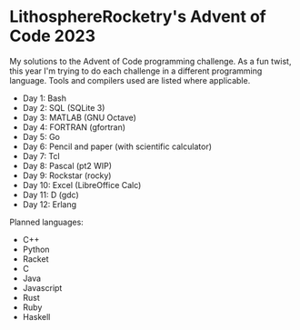 # LithosphereRocketry's Advent of Code 2023

My solutions to the Advent of Code programming challenge. As a fun twist, this
year I'm trying to do each challenge in a different programming language. Tools
and compilers used are listed where applicable.

* Day 1: Bash
* Day 2: SQL (SQLite 3)
* Day 3: MATLAB (GNU Octave)
* Day 4: FORTRAN (gfortran)
* Day 5: Go
* Day 6: Pencil and paper (with scientific calculator)
* Day 7: Tcl
* Day 8: Pascal (pt2 WIP)
* Day 9: Rockstar (rocky)
* Day 10: Excel (LibreOffice Calc)
* Day 11: D (gdc)
* Day 12: Erlang

Planned languages:
* C++
* Python
* Racket
* C
* Java
* Javascript
* Rust
* Ruby
* Haskell
